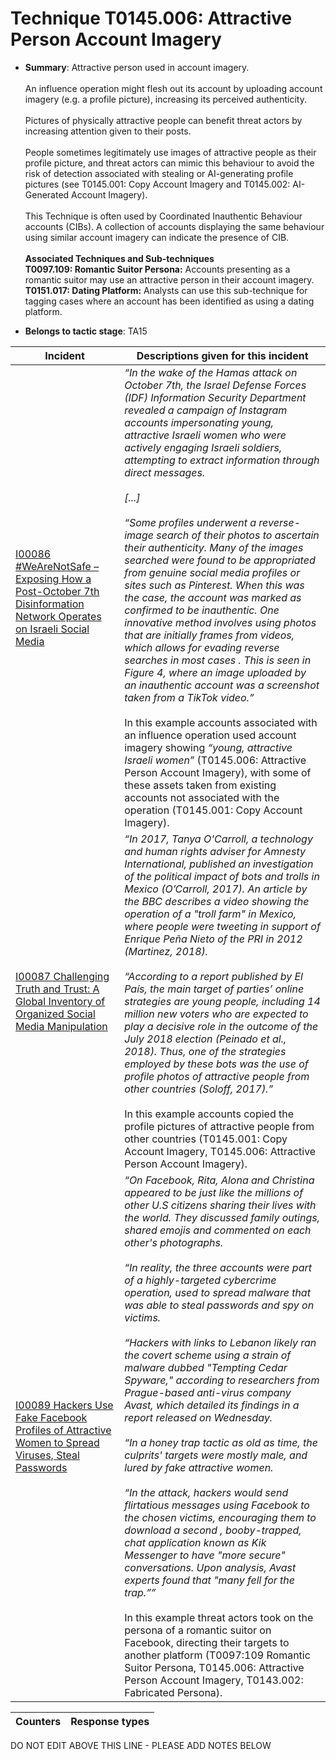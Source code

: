 # Technique T0145.006: Attractive Person Account Imagery

* **Summary**: Attractive person used in account imagery.<br><br> An influence operation might flesh out its account by uploading account imagery (e.g. a profile picture), increasing its perceived authenticity.<br><br> Pictures of physically attractive people can benefit threat actors by increasing attention given to their posts.<br><br> People sometimes legitimately use images of attractive people as their profile picture, and threat actors can mimic this behaviour to avoid the risk of detection associated with stealing or AI-generating profile pictures (see T0145.001: Copy Account Imagery and T0145.002: AI-Generated Account Imagery).<br><br> This Technique is often used by Coordinated Inauthentic Behaviour accounts (CIBs). A collection of accounts displaying the same behaviour using similar account imagery can indicate the presence of CIB.<br><br> <b>Associated Techniques and Sub-techniques</b><br> <b>T0097.109: Romantic Suitor Persona:</b> Accounts presenting as a romantic suitor may use an attractive person in their account imagery.<br> <b>T0151.017: Dating Platform:</b> Analysts can use this sub-technique for tagging cases where an account has been identified as using a dating platform.

* **Belongs to tactic stage**: TA15


| Incident | Descriptions given for this incident |
| -------- | -------------------- |
| [I00086 #WeAreNotSafe – Exposing How a Post-October 7th Disinformation Network Operates on Israeli Social Media](../../generated_pages/incidents/I00086.md) | <i>“In the wake of the Hamas attack on October 7th, the Israel Defense Forces (IDF) Information Security Department revealed a campaign of Instagram accounts impersonating young, attractive Israeli women who were actively engaging Israeli soldiers, attempting to extract information through direct messages.<br><br> [...]<br><br> “Some profiles underwent a reverse-image search of their photos to ascertain their authenticity. Many of the images searched were found to be appropriated from genuine social media profiles or sites such as Pinterest. When this was the case, the account was marked as confirmed to be inauthentic. One innovative method involves using photos that are initially frames from videos, which allows for evading reverse searches in most cases . This is seen in Figure 4, where an image uploaded by an inauthentic account was a screenshot taken from a TikTok video.”</i><br><br> In this example accounts associated with an influence operation used account imagery showing <i>“young, attractive Israeli women”</i> (T0145.006: Attractive Person Account Imagery), with some of these assets taken from existing accounts not associated with the operation (T0145.001: Copy Account Imagery). |
| [I00087 Challenging Truth and Trust: A Global Inventory of Organized Social Media Manipulation](../../generated_pages/incidents/I00087.md) | <i>“In 2017, Tanya O'Carroll, a technology and human rights adviser for Amnesty International, published an investigation of the political impact of bots and trolls in Mexico (O’Carroll, 2017). An article by the BBC describes a video showing the operation of a "troll farm" in Mexico, where people were tweeting in support of Enrique Peña Nieto of the PRI in 2012 (Martinez, 2018).<br><br>“According to a report published by El País, the main target of parties’ online strategies are young people, including 14 million new voters who are expected to play a decisive role in the outcome of the July 2018 election (Peinado et al., 2018). Thus, one of the strategies employed by these bots was the use of profile photos of attractive people from other countries (Soloff, 2017).”</i><br><br>In this example accounts copied the profile pictures of attractive people from other countries (T0145.001: Copy Account Imagery, T0145.006: Attractive Person Account Imagery). |
| [I00089 Hackers Use Fake Facebook Profiles of Attractive Women to Spread Viruses, Steal Passwords](../../generated_pages/incidents/I00089.md) | <I>“On Facebook, Rita, Alona and Christina appeared to be just like the millions of other U.S citizens sharing their lives with the world. They discussed family outings, shared emojis and commented on each other's photographs.<br><br> “In reality, the three accounts were part of a highly-targeted cybercrime operation, used to spread malware that was able to steal passwords and spy on victims.<br><br> “Hackers with links to Lebanon likely ran the covert scheme using a strain of malware dubbed "Tempting Cedar Spyware," according to researchers from Prague-based anti-virus company Avast, which detailed its findings in a report released on Wednesday.<br><br> “In a honey trap tactic as old as time, the culprits' targets were mostly male, and lured by fake attractive women. <br><br> “In the attack, hackers would send flirtatious messages using Facebook to the chosen victims, encouraging them to download a second , booby-trapped, chat application known as Kik Messenger to have "more secure" conversations. Upon analysis, Avast experts found that "many fell for the trap.””</i><br><br> In this example threat actors took on the persona of a romantic suitor on Facebook, directing their targets to another platform (T0097:109 Romantic Suitor Persona, T0145.006: Attractive Person Account Imagery, T0143.002: Fabricated Persona). |



| Counters | Response types |
| -------- | -------------- |


DO NOT EDIT ABOVE THIS LINE - PLEASE ADD NOTES BELOW